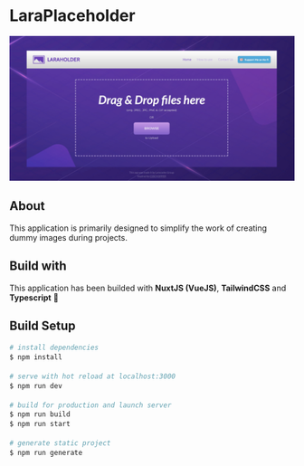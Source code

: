 # LaraPlaceholder
![GitHub Logo](/static/img/preview.jpg)

## About
This application is primarily designed to simplify the work of creating dummy images during projects.

## Build with 
This application has been builded with **NuxtJS (VueJS)**, **TailwindCSS** and **Typescript** :star_struck:

## Build Setup

```bash
# install dependencies
$ npm install

# serve with hot reload at localhost:3000
$ npm run dev

# build for production and launch server
$ npm run build
$ npm run start

# generate static project
$ npm run generate
```